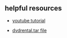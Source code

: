 


## helpful resources
- [youtube tutorial](https://www.youtube.com/watch?v=SpfIwlAYaKk)

- [dvdrental.tar file](https://www.postgresqltutorial.com/wp-content/uploads/2019/05/dvdrental.zip)
